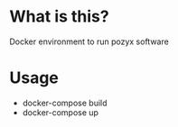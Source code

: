 # What is this?

Docker environment to run pozyx software

# Usage

- docker-compose build
- docker-compose up
